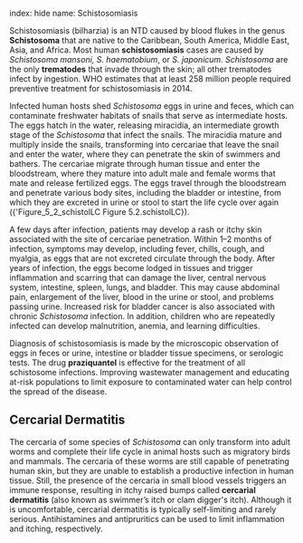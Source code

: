 index: hide
name: Schistosomiasis

Schistosomiasis (bilharzia) is an NTD caused by blood flukes in the genus  **Schistosoma** that are native to the Caribbean, South America, Middle East, Asia, and Africa. Most human  **schistosomiasis** cases are caused by  *Schistosoma mansoni, S. haematobium*, or  *S. japonicum*.  *Schistosoma* are the only  **trematodes** that invade through the skin; all other trematodes infect by ingestion. WHO estimates that at least 258 million people required preventive treatment for schistosomiasis in 2014.

Infected human hosts shed  *Schistosoma* eggs in urine and feces, which can contaminate freshwater habitats of snails that serve as intermediate hosts. The eggs hatch in the water, releasing miracidia, an intermediate growth stage of the  *Schistosoma* that infect the snails. The miracidia mature and multiply inside the snails, transforming into cercariae that leave the snail and enter the water, where they can penetrate the skin of swimmers and bathers. The cercariae migrate through human tissue and enter the bloodstream, where they mature into adult male and female worms that mate and release fertilized eggs. The eggs travel through the bloodstream and penetrate various body sites, including the bladder or intestine, from which they are excreted in urine or stool to start the life cycle over again ({'Figure_5_2_schistolLC Figure 5.2.schistolLC}).

A few days after infection, patients may develop a rash or itchy skin associated with the site of cercariae penetration. Within 1–2 months of infection, symptoms may develop, including fever, chills, cough, and myalgia, as eggs that are not excreted circulate through the body. After years of infection, the eggs become lodged in tissues and trigger inflammation and scarring that can damage the liver, central nervous system, intestine, spleen, lungs, and bladder. This may cause abdominal pain, enlargement of the liver, blood in the urine or stool, and problems passing urine. Increased risk for bladder cancer is also associated with chronic  *Schistosoma* infection. In addition, children who are repeatedly infected can develop malnutrition, anemia, and learning difficulties.

Diagnosis of schistosomiasis is made by the microscopic observation of eggs in feces or urine, intestine or bladder tissue specimens, or serologic tests. The drug  **praziquantel** is effective for the treatment of all schistosome infections. Improving wastewater management and educating at-risk populations to limit exposure to contaminated water can help control the spread of the disease.

## Cercarial Dermatitis

The cercaria of some species of  *Schistosoma* can only transform into adult worms and complete their life cycle in animal hosts such as migratory birds and mammals. The cercaria of these worms are still capable of penetrating human skin, but they are unable to establish a productive infection in human tissue. Still, the presence of the cercaria in small blood vessels triggers an immune response, resulting in itchy raised bumps called  **cercarial dermatitis** (also known as swimmer’s itch or clam digger's itch). Although it is uncomfortable, cercarial dermatitis is typically self-limiting and rarely serious. Antihistamines and antipruritics can be used to limit inflammation and itching, respectively.
